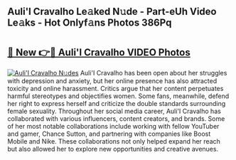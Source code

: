 ## Auli'I Cravalho Le𝚊ked N𝚞de - Part-eUh Video Le𝚊ks - Hot Onlyf𝚊ns Photos 386Pq

# <h2><a href="http://ab51658.deff.icu/?id=Auli%27I+Cravalho">🔗 New 👉🔴 Auli'I Cravalho VIDEO Photos</a></h2>

[![Auli'I Cravalho N𝚞des](https://i.imgur.com/rIISA9y.gif)](http://ab51658.deff.icu/?id=Auli%27I+Cravalho)
Auli'I Cravalho has been open about her struggles with depression and anxiety, but her online presence has also attracted toxicity and online harassment. Critics argue that her content perpetuates harmful stereotypes and objectifies women. Some fans, meanwhile, defend her right to express herself and criticize the double standards surrounding female sexuality. Throughout her social media career, Auli'I Cravalho has collaborated with various influencers, content creators, and brands. Some of her most notable collaborations include working with fellow YouTuber and gamer, Chance Sutton, and partnering with companies like Boost Mobile and Nike. These collaborations not only helped expand her reach but also allowed her to explore new opportunities and creative avenues.

